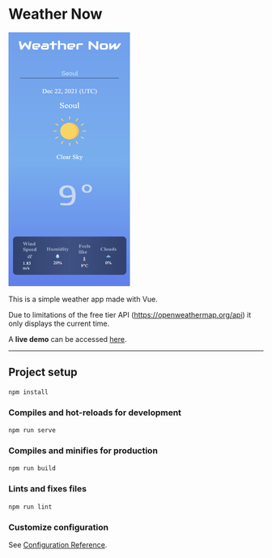 # Weather Now

<img width="240px" height="500px" src="./src/assets/sample.png">

This is a simple weather app made with Vue. 

Due to limitations of the free tier API (https://openweathermap.org/api) it only displays the current time.

A <b>live demo</b> can be accessed <a href="https://determined-bose-20713e.netlify.app/">here</a>.

*** 

## Project setup
```
npm install
```

### Compiles and hot-reloads for development
```
npm run serve
```

### Compiles and minifies for production
```
npm run build
```

### Lints and fixes files
```
npm run lint
```

### Customize configuration
See [Configuration Reference](https://cli.vuejs.org/config/).
